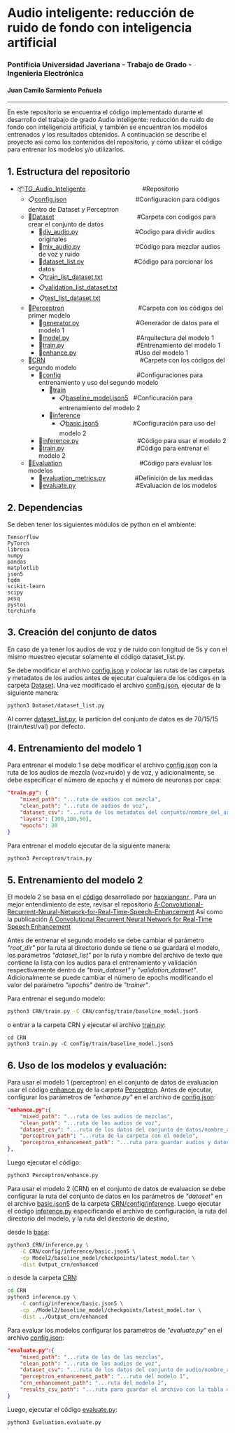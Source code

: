 # Audio inteligente: reducción de ruido de fondo con inteligencia artificial

### Pontificia Universidad Javeriana - Trabajo de Grado - Ingenieria Electrónica
#### Juan Camilo Sarmiento Peñuela
---

En este repositorio se encuentra el código implementado durante el desarrollo
del trabajo de grado Audio inteligente: reducción de ruido de fondo con
inteligencia artificial, y también se encuentran los modelos entrenados y los
resultados obtenidos. A continuación se describe el proyecto asi como los contenidos del
repositorio, y cómo utilizar el código para entrenar los modelos y/o
utilizarlos.

## 1. Estructura del repositorio

- :package:[TG_Audio_Inteligente](https://github.com/juancas9812/TG_Audio_Inteligente)&nbsp;&nbsp;&nbsp;&nbsp;&nbsp;&nbsp;&nbsp;&nbsp;&nbsp;&nbsp;&nbsp;&nbsp;&nbsp;&nbsp;&nbsp;&nbsp;&nbsp;&nbsp;&nbsp;&nbsp;&nbsp;&nbsp;&nbsp;&nbsp;&nbsp;&nbsp;&nbsp;&nbsp;&nbsp;&nbsp;&nbsp;&nbsp;&nbsp;#Repositorio
    - :clipboard:[config.json](config.json)&nbsp;&nbsp;&nbsp;&nbsp;&nbsp;&nbsp;&nbsp;&nbsp;&nbsp;&nbsp;&nbsp;&nbsp;&nbsp;&nbsp;&nbsp;&nbsp;&nbsp;&nbsp;&nbsp;&nbsp;&nbsp;&nbsp;&nbsp;&nbsp;&nbsp;&nbsp;&nbsp;&nbsp;&nbsp;&nbsp;&nbsp;&nbsp;&nbsp;&nbsp;&nbsp;&nbsp;&nbsp;&nbsp;&nbsp;&nbsp;#Configuracion para códigos dentro de Dataset y Perceptron
    - :open_file_folder:[Dataset](Dataset)&nbsp;&nbsp;&nbsp;&nbsp;&nbsp;&nbsp;&nbsp;&nbsp;&nbsp;&nbsp;&nbsp;&nbsp;&nbsp;&nbsp;&nbsp;&nbsp;&nbsp;&nbsp;&nbsp;&nbsp;&nbsp;&nbsp;&nbsp;&nbsp;&nbsp;&nbsp;&nbsp;&nbsp;&nbsp;&nbsp;&nbsp;&nbsp;&nbsp;&nbsp;&nbsp;&nbsp;&nbsp;&nbsp;&nbsp;&nbsp;&nbsp;&nbsp;&nbsp;&nbsp;&nbsp;&nbsp;&nbsp;&nbsp;#Carpeta con codigos para crear el conjunto de datos
        - :page_with_curl:[div_audio.py](Dataset/div_audio.py)&nbsp;&nbsp;&nbsp;&nbsp;&nbsp;&nbsp;&nbsp;&nbsp;&nbsp;&nbsp;&nbsp;&nbsp;&nbsp;&nbsp;&nbsp;&nbsp;&nbsp;&nbsp;&nbsp;&nbsp;&nbsp;&nbsp;&nbsp;&nbsp;&nbsp;&nbsp;&nbsp;&nbsp;&nbsp;&nbsp;&nbsp;&nbsp; #Codigo para dividir audios originales
        - :page_with_curl:[mix_audio.py](Dataset/mix_audio.py)&nbsp;&nbsp;&nbsp;&nbsp;&nbsp;&nbsp;&nbsp;&nbsp;&nbsp;&nbsp;&nbsp;&nbsp;&nbsp;&nbsp;&nbsp;&nbsp;&nbsp;&nbsp;&nbsp;&nbsp;&nbsp;&nbsp;&nbsp;&nbsp;&nbsp;&nbsp;&nbsp;&nbsp;&nbsp;&nbsp;&nbsp;&nbsp;#Código para mezclar audios de voz y ruido
        - :page_with_curl:[dataset_list.py](Dataset/dataset_list.py)&nbsp;&nbsp;&nbsp;&nbsp;&nbsp;&nbsp;&nbsp;&nbsp;&nbsp;&nbsp;&nbsp;&nbsp;&nbsp;&nbsp;&nbsp;&nbsp;&nbsp;&nbsp;&nbsp;&nbsp;&nbsp;&nbsp;&nbsp;&nbsp;&nbsp;&nbsp;&nbsp;&nbsp;&nbsp;#Código para porcionar los datos
        - :clipboard:[train_list_dataset.txt](Dataset/train_list_dataset.txt)
        - :clipboard:[validation_list_dataset.txt](Dataset/validation_list_dataset.txt)
        - :clipboard:[test_list_dataset.txt](Dataset/test_list_dataset.txt)
    - :open_file_folder:[Perceptron](Perceptron)&nbsp;&nbsp;&nbsp;&nbsp;&nbsp;&nbsp;&nbsp;&nbsp;&nbsp;&nbsp;&nbsp;&nbsp;&nbsp;&nbsp;&nbsp;&nbsp;&nbsp;&nbsp;&nbsp;&nbsp;&nbsp;&nbsp;&nbsp;&nbsp;&nbsp;&nbsp;&nbsp;&nbsp;&nbsp;&nbsp;&nbsp;&nbsp;&nbsp;&nbsp;&nbsp;&nbsp;&nbsp;&nbsp;&nbsp;&nbsp;&nbsp;&nbsp;&nbsp;#Carpeta con los códigos del primer modelo
        - :page_with_curl:[generator.py](Perceptron/generator.py)&nbsp;&nbsp;&nbsp;&nbsp;&nbsp;&nbsp;&nbsp;&nbsp;&nbsp;&nbsp;&nbsp;&nbsp;&nbsp;&nbsp;&nbsp;&nbsp;&nbsp;&nbsp;&nbsp;&nbsp;&nbsp;&nbsp;&nbsp;&nbsp;&nbsp;&nbsp;&nbsp;&nbsp;&nbsp;&nbsp;&nbsp;&nbsp;&nbsp;#Generador de datos para el modelo 1
        - :page_with_curl:[model.py](Perceptron/model.py)&nbsp;&nbsp;&nbsp;&nbsp;&nbsp;&nbsp;&nbsp;&nbsp;&nbsp;&nbsp;&nbsp;&nbsp;&nbsp;&nbsp;&nbsp;&nbsp;&nbsp;&nbsp;&nbsp;&nbsp;&nbsp;&nbsp;&nbsp;&nbsp;&nbsp;&nbsp;&nbsp;&nbsp;&nbsp;&nbsp;&nbsp;&nbsp;&nbsp;&nbsp;&nbsp;&nbsp;&nbsp;&nbsp;&nbsp;#Arquitectura del modelo 1
        - :page_with_curl:[train.py](Perceptron/train.py)&nbsp;&nbsp;&nbsp;&nbsp;&nbsp;&nbsp;&nbsp;&nbsp;&nbsp;&nbsp;&nbsp;&nbsp;&nbsp;&nbsp;&nbsp;&nbsp;&nbsp;&nbsp;&nbsp;&nbsp;&nbsp;&nbsp;&nbsp;&nbsp;&nbsp;&nbsp;&nbsp;&nbsp;&nbsp;&nbsp;&nbsp;&nbsp;&nbsp;&nbsp;&nbsp;&nbsp;&nbsp;&nbsp;&nbsp;&nbsp;&nbsp;&nbsp;#Entrenamiento del modelo 1
        - :page_with_curl:[enhance.py](Perceptron/train.py)&nbsp;&nbsp;&nbsp;&nbsp;&nbsp;&nbsp;&nbsp;&nbsp;&nbsp;&nbsp;&nbsp;&nbsp;&nbsp;&nbsp;&nbsp;&nbsp;&nbsp;&nbsp;&nbsp;&nbsp;&nbsp;&nbsp;&nbsp;&nbsp;&nbsp;&nbsp;&nbsp;&nbsp;&nbsp;&nbsp;&nbsp;&nbsp;&nbsp;&nbsp;#Uso del modelo 1
    - :open_file_folder:[CRN](CRN)&nbsp;&nbsp;&nbsp;&nbsp;&nbsp;&nbsp;&nbsp;&nbsp;&nbsp;&nbsp;&nbsp;&nbsp;&nbsp;&nbsp;&nbsp;&nbsp;&nbsp;&nbsp;&nbsp;&nbsp;&nbsp;&nbsp;&nbsp;&nbsp;&nbsp;&nbsp;&nbsp;&nbsp;&nbsp;&nbsp;&nbsp;&nbsp;&nbsp;&nbsp;&nbsp;&nbsp;&nbsp;&nbsp;&nbsp;&nbsp;&nbsp;&nbsp;&nbsp;&nbsp;&nbsp;&nbsp;&nbsp;&nbsp;&nbsp;&nbsp;&nbsp;&nbsp;&nbsp;&nbsp;&nbsp;#Carpeta con los códigos del segundo modelo
        - :open_file_folder:[config](CRN/config)&nbsp;&nbsp;&nbsp;&nbsp;&nbsp;&nbsp;&nbsp;&nbsp;&nbsp;&nbsp;&nbsp;&nbsp;&nbsp;&nbsp;&nbsp;&nbsp;&nbsp;&nbsp;&nbsp;&nbsp;&nbsp;&nbsp;&nbsp;&nbsp;&nbsp;&nbsp;&nbsp;&nbsp;&nbsp;&nbsp;&nbsp;&nbsp;&nbsp;&nbsp;&nbsp;&nbsp;&nbsp;&nbsp;&nbsp;&nbsp;&nbsp;&nbsp;&nbsp;&nbsp;#Configuraciones para entrenamiento y uso del segundo modelo
            - :open_file_folder:[train](CRN/config/train)
                - :clipboard:[baseline_model.json5](CRN/config/train/baseline_model.json5)&nbsp;&nbsp;&nbsp;#Conficuración para entrenamiento del modelo 2
            - :open_file_folder:[inference](CRN/config/inference)
                - :clipboard:[basic.json5](CRN/config/inference/basic.json5)&nbsp;&nbsp;&nbsp;&nbsp;&nbsp;&nbsp;&nbsp;&nbsp;&nbsp;&nbsp;&nbsp;&nbsp;&nbsp;&nbsp;&nbsp;&nbsp;&nbsp;&nbsp;&nbsp;&nbsp;#Configuración para uso del modelo 2
        - :page_with_curl:[inference.py](CRN/inference.py)&nbsp;&nbsp;&nbsp;&nbsp;&nbsp;&nbsp;&nbsp;&nbsp;&nbsp;&nbsp;&nbsp;&nbsp;&nbsp;&nbsp;&nbsp;&nbsp;&nbsp;&nbsp;&nbsp;&nbsp;&nbsp;&nbsp;&nbsp;&nbsp;&nbsp;&nbsp;&nbsp;&nbsp;&nbsp;&nbsp;&nbsp;&nbsp;&nbsp;&nbsp;#Código para usar el modelo 2
        - :page_with_curl:[train.py](CRN/train.py)&nbsp;&nbsp;&nbsp;&nbsp;&nbsp;&nbsp;&nbsp;&nbsp;&nbsp;&nbsp;&nbsp;&nbsp;&nbsp;&nbsp;&nbsp;&nbsp;&nbsp;&nbsp;&nbsp;&nbsp;&nbsp;&nbsp;&nbsp;&nbsp;&nbsp;&nbsp;&nbsp;&nbsp;&nbsp;&nbsp;&nbsp;&nbsp;&nbsp;&nbsp;&nbsp;&nbsp;&nbsp;&nbsp;&nbsp;&nbsp;&nbsp;&nbsp;#Código para entrenar el modelo 2
    - :open_file_folder:[Evaluation](Evaluation) &nbsp;&nbsp;&nbsp;&nbsp;&nbsp;&nbsp;&nbsp;&nbsp;&nbsp;&nbsp;&nbsp;&nbsp;&nbsp;&nbsp;&nbsp;&nbsp;&nbsp;&nbsp;&nbsp;&nbsp;&nbsp;&nbsp;&nbsp;&nbsp;&nbsp;&nbsp;&nbsp;&nbsp;&nbsp;&nbsp;&nbsp;&nbsp;&nbsp;&nbsp;&nbsp;&nbsp;&nbsp;&nbsp;&nbsp;&nbsp;&nbsp;&nbsp;&nbsp;&nbsp;#Código para evaluar los modelos
        - :page_with_curl:[evaluation_metrics.py](Evaluation/evaluation_metrics.py) &nbsp;&nbsp;&nbsp;&nbsp;&nbsp;&nbsp;&nbsp;&nbsp;&nbsp;&nbsp;&nbsp;&nbsp;&nbsp;&nbsp;&nbsp;&nbsp;#Definición de las medidas
        - :page_with_curl:[evaluate.py](Evaluation/evaluate.py) &nbsp;&nbsp;&nbsp;&nbsp;&nbsp;&nbsp;&nbsp;&nbsp;&nbsp;&nbsp;&nbsp;&nbsp;&nbsp;&nbsp;&nbsp;&nbsp;&nbsp;&nbsp;&nbsp;&nbsp;&nbsp;&nbsp;&nbsp;&nbsp;&nbsp;&nbsp;&nbsp;&nbsp;&nbsp;&nbsp;&nbsp;&nbsp;&nbsp;&nbsp;#Evaluacion de los modelos

## 2. Dependencias
Se deben tener los siguientes módulos de python en el ambiente:
```
Tensorflow
PyTorch
librosa
numpy
pandas
matplotlib
json5
tqdm
scikit-learn
scipy
pesq
pystoi
torchinfo
```

## 3. Creación del conjunto de datos
En caso de ya tener los audios de voz y de ruido con longitud de 5s y con el
mismo muestreo ejecutar solamente el código dataset_list.py.

Se debe modificar el archivo [config.json](config.json) y colocar las rutas
de las carpetas y metadatos de los audios antes de ejecutar cualquiera de los
códigos en la carpeta [Dataset](Dataset). Una vez modificado el archivo [config.json](config.json), ejecutar de la siguiente manera:
```bash
python3 Dataset/dataset_list.py
```
Al correr [dataset_list.py](Dataset/dataset_list.py), la particion del conjunto
de datos es de 70/15/15 (train/test/val) por defecto.


## 4. Entrenamiento del modelo 1
Para entrenar el modelo 1 se debe modificar el archivo [config.json](config.json)
con la ruta de los audios de mezcla (voz+ruido) y de voz, y adicionalmente, se
debe especificar el número de epochs y el número de neuronas por capa:
```json
"train.py": {
    "mixed_path": "...ruta de audios con mezcla",
    "clean_path": "...ruta de audios de voz",
    "dataset_csv": "...ruta de los metadatos del conjunto/nombre_del_archivo.csv",
    "layers": [100,100,50],
    "epochs": 20
}
```
Para entrenar el modelo ejecutar de la siguiente manera:
```bash
python3 Perceptron/train.py
```

## 5. Entrenamiento del modelo 2
El modelo 2 se basa en el [código](https://github.com/haoxiangsnr/A-Convolutional-Recurrent-Neural-Network-for-Real-Time-Speech-Enhancement) desarrollado por [haoxiangsnr
](https://github.com/haoxiangsnr). Para un mejor entendimiento de este, revisar
el repositorio [A-Convolutional-Recurrent-Neural-Network-for-Real-Time-Speech-Enhancement](https://github.com/haoxiangsnr/A-Convolutional-Recurrent-Neural-Network-for-Real-Time-Speech-Enhancement)
Así como la publicación [A Convolutional Recurrent Neural Network for Real-Time Speech Enhancement](https://web.cse.ohio-state.edu/~wang.77/papers/Tan-Wang1.interspeech18.pdf)

Antes de entrenar el segundo modelo se debe cambiar el parámetro *"root_dir"* por la ruta
al directorio donde se tiene o se guardará el modelo, los parámetros *"dataset_list"*
por la ruta y nombre del archivo de texto que contiene la lista con los audios
para el entrenamiento y validación respectivamente dentro de *"train_dataset"* y
*"validation_dataset"*. Adicionalmente se puede cambiar el número de epochs
modificando el valor del parámetro *"epochs"* dentro de *"trainer"*.

Para entrenar el segundo modelo:
```bash
python3 CRN/train.py -C CRN/config/train/baseline_model.json5
```
o entrar a la carpeta CRN y ejecutar el archivo [train.py](CRN/train.py):
```
cd CRN
python3 train.py -C config/train/baseline_model.json5
```


## 6. Uso de los modelos y evaluación:
Para usar el modelo 1 (perceptron) en el conjunto de datos de evaluacion usar el código
[enhance.py](Perceptron/enhance.py) de la carpeta [Perceptron](Perceptron). Antes de ejecutar, 
configurar los parámetros de *"enhance.py"* en el archivo de [config.json](config.json):
```json
"enhance.py":{
    "mixed_path": "...ruta de los audios de mezclas",
    "clean_path": "...ruta de los audios de voz",
    "dataset_csv": "...ruta de los datos del conjunto de datos/nombre_archivo.csv",
    "perceptron_path": "...ruta de la carpeta con el modelo",
    "perceptron_enhancement_path": "...ruta para guardar audios y datos"
},
```
Luego ejecutar el código:
```bash
python3 Perceptron/enhance.py
```

Para usar el modelo 2 (CRN) en el conjunto de datos de evaluacion se debe configurar la ruta del 
conjunto de datos en los parámetros de *"dataset"* en el archivo [basic.json5](CRN/config/inference/basic.json5) de la 
carpeta [CRN/config/inference](CRN/config/inference). Luego ejecutar el código [inference.py](CRN/inference.py) especificando
el archivo de configuración, la ruta del directorio del modelo, y la ruta del directorio de destino,

desde la [base](https://github.com/juancas9812/TG_Audio_Inteligente):
```bash
python3 CRN/inference.py \
    -C CRN/config/inference/basic.json5 \
    -cp Model2/baseline_model/checkpoints/latest_model.tar \
    -dist Output_crn/enhanced
```

o desde la carpeta [CRN](CRN):
```bash
cd CRN
python3 inference.py \
    -C config/inference/basic.json5 \
    -cp ./Model2/baseline_model/checkpoints/latest_model.tar \
    -dist ../Output_crn/enhanced
```

Para evaluar los modelos configurar los parametros de *"evaluate.py"* en el archivo [config.json](config.json):
```json
"evaluate.py":{
    "mixed_path": "...ruta de los de las mezclas",
    "clean_path": "...ruta de los audios de voz",
    "dataset_csv": "...ruta de los datos del conjunto de audio/nombre_archivo.csv",
    "perceptron_enhancement_path": "...ruta del modelo 1",
    "crn_enhancement_path": "...ruta del modelo 2",
    "results_csv_path": "...ruta para guardar el archivo con la tabla de resultados"
}
```
Luego, ejecutar el código [evaluate.py](Evaluation/evaluate.py):
```bash
python3 Evaluation.evaluate.py
```




